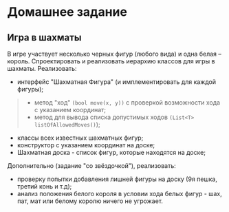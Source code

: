 # Домашнее задание
## Игра в шахматы

В игре участвует несколько черных фигур (любого вида) и одна белая – король. Спроектировать и реализовать иерархию классов для игры в шахматы. Реализовать:
* интерфейс "Шахматная Фигура" (и имплементировать для каждой фигуры);
 > * метод "ход" ``(bool move(x, y))`` с проверкой возможности хода с указанием координат;
 > * метод для вывода списка допустимых ходов ``(List<T> listOfAllowedMoves()``);
* классы всех известных шахматных фигур;
* конструктор с указанием координат на доске;
* Шахматная доска - список фигур, которые находятся на доске;

Дополнительно (задание "со звёздочкой"), реализовать:

* проверку попытки добавления лишней фигуры на доску (9я пешка, третий конь и т.д);
* анализ положения белого короля в условии хода белых фигур - шах, пат, мат или белому королю ничего не угрожает.
